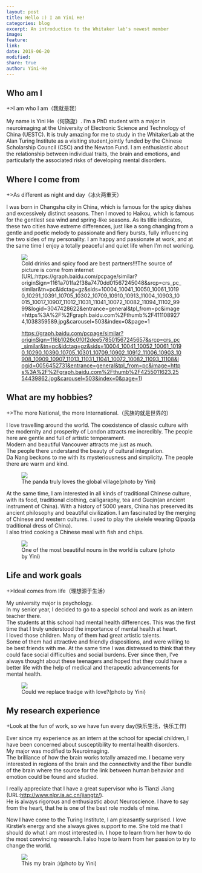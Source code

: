 ```yaml
---
layout: post
title: Hello :) I am Yini He!
categories: blog
excerpt: An introduction to the Whitaker lab's newest member
image:
feature:
link:
date: 2019-06-20
modified:
share: true
author: Yini-He
---
```


## Who am I

+>I am who I am（我就是我）

My name is Yini He（何旖旎）.
I’m a PhD student with a major in neuroimaging at the University of Electronic Science and Technology of China (UESTC).
It is truly amazing for me to study in the WhitakerLab at the Alan Turing Institute as a visiting student,jointly funded by the Chinese Scholarship Council (CSC) and the Newton Fund.
I am enthusiastic about the relationship between individual traits, the brain and emotions, and particularly the associated risks of developing mental disorders.


## Where I come from  

+>As different as night and day（冰火两重天）

I was born in Changsha city in China, which is famous for the spicy dishes and excessively distinct seasons.
Then I moved to Haikou, which is famous for the gentlest sea wind and spring-like seasons. 
As its title indicates, these two cities have extreme differences, just like a song changing from a gentle and poetic melody to passionate and fiery bursts, fully influencing the two sides of my personality. 
I am happy and passionate at work, and at the same time I enjoy a totally peaceful and quiet life when I'm not working. 

<figure>
  <img src="/images/YiniHe/1coconut5.jpg">
  <figcaption> Cold drinks and spicy food are best partners!!!The source of picture is come from internet
  (URL:https://graph.baidu.com/pcpage/similar?originSign=1161a701fa2f38a7470dd01567245048&srcp=crs_pc_similar&tn=pc&idctag=gz&sids=10004_10041_10050_10061_10190_10291_10391_10705_10302_10709_10910_10913_11004_10903_10015_10017_10907_11012_11031_11041_10072_10082_11094_11102_9999&logid=3047428622&entrance=general&tpl_from=pc&image=https%3A%2F%2Fgraph.baidu.com%2Fthumb%2F4111089274,1038359589.jpg&carousel=503&index=0&page=1

https://graph.baidu.com/pcpage/similar?originSign=116b1026c0f0f2dee578501567245657&srcp=crs_pc_similar&tn=pc&idctag=gz&sids=10004_10041_10052_10061_10190_10290_10390_10705_10301_10709_10902_10912_11006_10903_10908_10909_10907_11013_11031_11041_10072_10082_11093_11108&logid=0056452731&entrance=general&tpl_from=pc&image=https%3A%2F%2Fgraph.baidu.com%2Fthumb%2F4255011623,2554439862.jpg&carousel=503&index=0&page=1)</figcaption>
</figure>

## What are my hobbies?

+>The more National, the more International.（民族的就是世界的）

I love travelling around the world. 
The coexistence of classic culture with the modernity and prosperity of London attracts me incredibly. 
The people here are gentle and full of artistic temperament.  
Modern and beautiful Vancouver attracts me just as much.  
The people there understand the beauty of cultural integration.  
Da Nang beckons to me with its mysteriousness and simplicity. 
The people there are warm and kind. 

<figure>
  <img src="/images/YiniHe/2panda5.jpg">
  <figcaption> The panda truly loves the global village(photo by Yini) </figcaption>
</figure>
                  
At the same time, I am interested in all kinds of traditional Chinese culture, with its food, traditional clothing, calligaraphy, tea and Guqin(an ancient instrument of China).
With a history of 5000 years, China has preserved its ancient philosophy and beautiful civilization.
I am fascinated by the merging of Chinese and western cultures. 
I used to play the ukelele wearing Qipao(a traditional dress of China).  
I also tried cooking a Chinese meal with fish and chips. 

<figure>
  <img src="/images/YiniHe/3qipao5.jpg">
  <figcaption> One of the most beautiful nouns in the world is culture (photo by Yini) </figcaption>
</figure>

## Life and work goals

+>Ideal comes from life（理想源于生活）

My university major is psychology.  
In my senior year, I decided to go to a special school and work as an intern teacher there.  
The students at this school had mental health differences. 
This was the first time that I truly understood the importance of mental health at heart.  
I loved those children. Many of them had great artistic talents.  
Some of them had attractive and friendly dispositions, and were willing to be best friends with me. 
At the same time I was distressed to think that they could face social difficulties and social burdens. 
Ever since then, I’ve always thought about these teenagers and hoped that they could have a better life with the help of medical and therapeutic advancements for mental health. 

<figure>
  <img src="/images/YiniHe/4yuanmingyuan5.jpg">
  <figcaption> Could we replace tradge with love?(photo by Yini) </figcaption>
</figure>

## My research experience

+Look at the fun of work, so we have fun every day(快乐生活，快乐工作)

Ever since my experience as an intern at the school for special children, I have been concerned about susceptibility to mental health disorders.  
My major was modified to Neuroimaging.  
The brilliance of how the brain works totally amazed me. 
I became very interested in regions of the brain and the connectivity and the fiber bundle of the brain where the source for the link between human behavior and emotion could be found and studied.

I really appreciate that I have a great supervisor who is Tianzi Jiang (URL:http://www.nlpr.ia.ac.cn/jiangtz/).  
He is always rigorous and enthusiastic about Neuroscience. 
I have to say from the heart, that he is one of the best role models of mine.  

Now I have come to the Turing Institute, I am pleasantly surprised. 
I love Kirstie’s energy and she always gives support to me. 
She told me that I should do what I am most interested in. 
I hope to learn from her how to do the most convincing research. 
I also hope to learn from her passion to try to change the world.

<figure>
  <img src="/images/YiniHe/5wodebrain3_5.jpg">
  <figcaption> This my brain :)(photo by Yini) </figcaption>
</figure>

